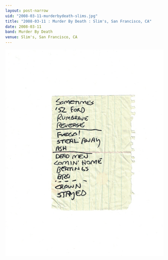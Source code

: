 ```yaml
---
layout: post-narrow
uid: "2008-03-11-murderbydeath-slims.jpg"
title: "2008-03-11 : Murder By Death : Slim's, San Francisco, CA"
date: 2008-03-11
band: Murder By Death
venue: Slim's, San Francisco, CA
---
```


<div class="showcase">
  <img src="/img/2008/03/20080311-MurderByDeath-Slims.jpg" alt="2008-03-11-murderbydeath-slims.jpg">
</div>
